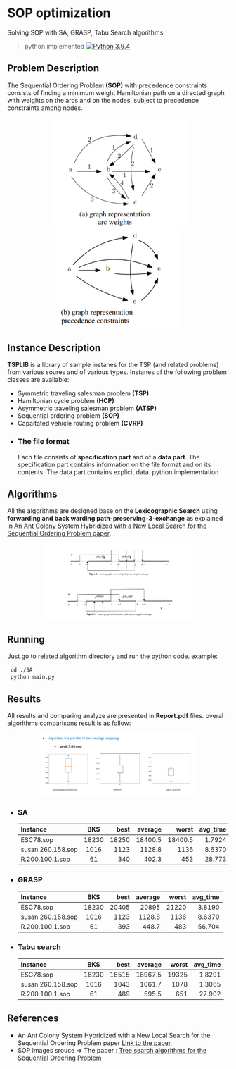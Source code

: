 # SOP optimization

Solving SOP with SA, GRASP, Tabu Search algorithms.

> python implemented 
[![Python 3.9.4](https://img.shields.io/badge/python-3.6-blue.svg)](https://www.python.org/downloads/release/python-360/)

## Problem Description
The Sequential Ordering Problem **(SOP)** with precedence constraints consists of finding a minimum weight Hamiltonian path on a directed graph with weights on the arcs and on the   nodes, subject to precedence constraints among nodes.

<div align="center">
  <img src="./photos/SOP-img1.PNG" width="310px">
  <img src="./photos/SOP-img2.PNG" width="290px">
</div>



## Instance Description
**TSPLIB** is a library of sample instanes for the TSP (and related problems) from various soures and of various types.
Instanes of the following problem classes are available:
+ Symmetric traveling salesman problem **(TSP)**
+ Hamiltonian cycle problem **(HCP)**
+ Asymmetric traveling salesman problem **(ATSP)**
+ Sequential ordering problem **(SOP)**
+ Capaitated vehicle routing problem **(CVRP)**
- ### The file format
  Each file consists of **specification part** and of a **data part**. The specification part contains information on the file format and on its contents. The data part contains explicit data. 
python implementation

## Algorithms

All the algorithms are designed base on the **Lexicographic Search** using **forwarding and back warding path-preserving-3-exchange** as explained in [An Ant Colony System Hybridized with a New Local Search for the Sequential Ordering Problem paper](http://people.idsia.ch/~luca/fd18cc00a0_article.pdf).

<div align="center">
  <img src="./photos/3-exchange.png" width="68%">
</div>

## Running
Just go to related algorithm directory and run the python code. example:
```
 cd ./SA
 python main.py
```

## Results
All results and comparing analyze are presented in **Report.pdf** files.
overal algorithms comparisons result is as follow:
<div align="center">
  <img src="./photos/pic3.PNG" width="70%">
</div>

+ ### SA 

    | Instance | BKS | best | average | worst | avg_time |
    | :---     |:---:| ---: | ---:    | ---:  | ---:     |
    | ESC78.sop | 18230 | 18250 | 18400.5 | 18400.5 | 1.7924 |
    | susan.260.158.sop | 1016 | 1123 | 1128.8| 1136 | 8.6370|
    | R.200.100.1.sop | 61 | 340 | 402.3| 453 | 28.773 |

+ ### GRASP

    | Instance | BKS | best | average | worst | avg_time |
    | :---     |:---:| ---: | ---:    | ---:  | ---:     |
    | ESC78.sop | 18230 | 20405 | 20895 | 21220 | 3.8190 |
    | susan.260.158.sop | 1016 | 1123 | 1128.8| 1136 | 8.6370|
    | R.200.100.1.sop | 61 | 393 | 448.7| 483 | 56.704 |

+ ### Tabu search

    | Instance | BKS | best | average | worst | avg_time |
    | :---     |:---:| ---: | ---:    | ---:  | ---:     |
    | ESC78.sop | 18230 | 18515 | 18967.5 | 19325 | 1.8291 |
    | susan.260.158.sop |1016| 1043 | 1061.7 | 1078| 1.3065 |
    | R.200.100.1.sop | 61 | 489 | 595.5| 651 | 27.902 |
    

## References
- An Ant Colony System Hybridized with a New Local Search for the Sequential Ordering Problem paper [Link to the paper](http://people.idsia.ch/~luca/fd18cc00a0_article.pdf).
- SOP images srouce => The paper : [Tree search algorithms for the Sequential Ordering Problem](https://arxiv.org/pdf/1911.12427.pdf)

